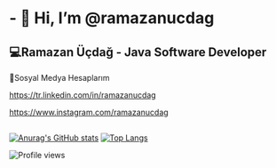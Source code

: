 # - 👋 Hi, I’m @ramazanucdag

## 💻Ramazan Üçdağ - Java Software Developer
🤝Sosyal Medya Hesaplarım

https://tr.linkedin.com/in/ramazanucdag

https://www.instagram.com/ramazanucdag

##

[![Anurag's GitHub stats](https://github-readme-stats.vercel.app/api?username=ramazanucdag&show_icons=true&theme=radical)](https://github.com/anuraghazra/github-readme-stats)
[![Top Langs](https://github-readme-stats.vercel.app/api/top-langs/?username=ramazanucdag&layout=compact&text_color=daf7dc&bg_color=151515&hide=css,html,php)](https://github.com/anuraghazra/github-readme-stats)

<!--! [![GitHub Streak](https://github-readme-streak-stats.herokuapp.com/?user=ramazanucdag&theme=dark)](https://git.io/streak-stats) -->

<!--![GitHub Activity Graph](https://activity-graph.herokuapp.com/graph?username=ramazanucdag) -->

![Profile views](https://gpvc.arturio.dev/ramazanucdag)  
